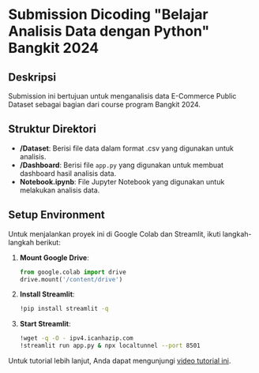 # Submission Dicoding "Belajar Analisis Data dengan Python" Bangkit 2024

## Deskripsi

Submission ini bertujuan untuk menganalisis data E-Commerce Public Dataset sebagai bagian dari course program Bangkit 2024.

## Struktur Direktori

- **/Dataset**: Berisi file data dalam format .csv yang digunakan untuk analisis.
- **/Dashboard**: Berisi file `app.py` yang digunakan untuk membuat dashboard hasil analisis data.
- **Notebook.ipynb**: File Jupyter Notebook yang digunakan untuk melakukan analisis data.

## Setup Environment

Untuk menjalankan proyek ini di Google Colab dan Streamlit, ikuti langkah-langkah berikut:

1. **Mount Google Drive**:
    ```python
    from google.colab import drive
    drive.mount('/content/drive')
    ```

2. **Install Streamlit**:
    ```bash
    !pip install streamlit -q
    ```

3. **Start Streamlit**:
    ```bash
    !wget -q -O - ipv4.icanhazip.com
    !streamlit run app.py & npx localtunnel --port 8501
    ```

Untuk tutorial lebih lanjut, Anda dapat mengunjungi [video tutorial ini](https://youtu.be/ZZsyxIWdCko?si=kesEvi7940SQK2xq).
